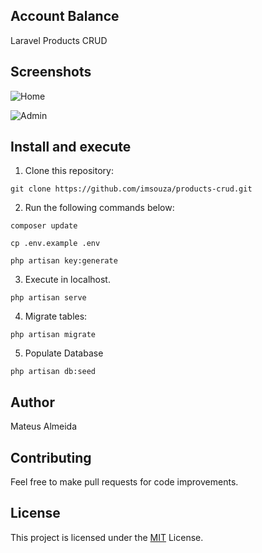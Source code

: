 ## Account Balance

Laravel Products CRUD


## Screenshots

![Home](https://i.imgur.com/jXORbSB.png)

![Admin](https://i.imgur.com/qQc94wO.png)


## Install and execute

1) Clone this repository:

````
git clone https://github.com/imsouza/products-crud.git
````

2) Run the following commands below:

````
composer update

cp .env.example .env

php artisan key:generate
````

3) Execute in localhost.

````
php artisan serve
````

4) Migrate tables:

````
php artisan migrate
```` 

5) Populate Database

````
php artisan db:seed
````

## Author

Mateus Almeida


## Contributing

Feel free to make pull requests for code improvements.


## License

This project is licensed under the [MIT](https://github.com/imsouza/products-crud/blob/master/LICENSE) License.